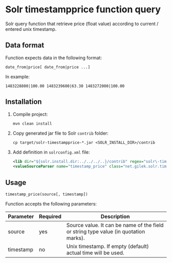 # Solr timestampprice function query

Solr query function that retrieve price (float value) according to current / entered unix timestamp.

## Data format
Function expects data in the following format:
```
date_from|price[ date_from|price ...]
```

In example:
```
1483228800|100.00 1483239600|63.30 1483272000|100.00
```

## Installation
1. Compile project:
    
    ```bash
    mvn clean install
    ```

2. Copy generated jar file to Solr `contrib` folder:
    ```
    cp target/solr-timestampprice-*.jar <SOLR_INSTALL_DIR>/contrib
    ``` 

3. Add definition in `solrconfig.xml` file:
    ```xml
    <lib dir="${solr.install.dir:../../../..}/contrib" regex="solr\-timestampprice\-.+\.jar" />
    <valueSourceParser name="timestamp_price" class="net.gilek.solr.timestampprice.TimestampPriceValueSourceParser" />
    ```

## Usage
```
timestamp_price(source[, timestamp])
```

Function accepts the following parameters:

| Parameter | Required | Description                   |
| --------- | -------- | ----------------------------- |
| source    | yes      | Source value. It can be name of the field or string type value (in quotation marks). |
| timestamp | no       | Unix timestamp. If empty (default) actual time will be used. |


